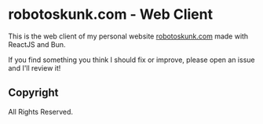 # robotoskunk.com - Web Client
This is the web client of my personal website
[robotoskunk.com](https://robotoskunk.com) made with ReactJS and Bun.

If you find something you think I should fix or improve, please open an issue
and I'll review it!

## Copyright
All Rights Reserved.
